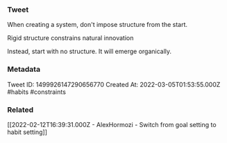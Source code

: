 ### Tweet
When creating a system, don't impose structure from the start.

Rigid structure constrains natural innovation

Instead, start with no structure. It will emerge organically.

### Metadata
Tweet ID: 1499926147290656770
Created At: 2022-03-05T01:53:55.000Z
#habits
#constraints

### Related
[[2022-02-12T16:39:31.000Z - AlexHormozi - Switch from goal setting to habit setting]]


